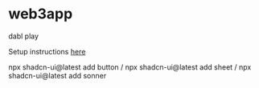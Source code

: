# web3app
dabl play

Setup instructions [here](https://github.com/angelmc32/react-to-web3-bootcamp/blob/main/module-2/2-project-setup.md)


npx shadcn-ui@latest add button /
npx shadcn-ui@latest add sheet /
npx shadcn-ui@latest add sonner